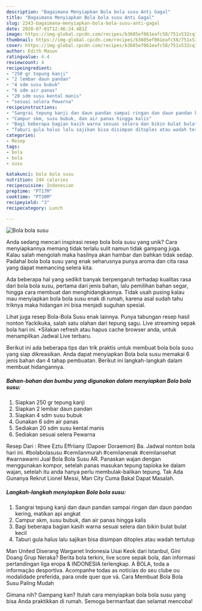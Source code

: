 ```yaml
---
description: "Bagaimana Menyiapkan Bola bola susu Anti Gagal"
title: "Bagaimana Menyiapkan Bola bola susu Anti Gagal"
slug: 2243-bagaimana-menyiapkan-bola-bola-susu-anti-gagal
date: 2020-07-01T12:46:24.481Z
image: https://img-global.cpcdn.com/recipes/b3605ef061eafc58/751x532cq70/bola-bola-susu-foto-resep-utama.jpg
thumbnail: https://img-global.cpcdn.com/recipes/b3605ef061eafc58/751x532cq70/bola-bola-susu-foto-resep-utama.jpg
cover: https://img-global.cpcdn.com/recipes/b3605ef061eafc58/751x532cq70/bola-bola-susu-foto-resep-utama.jpg
author: Edith Mason
ratingvalue: 4.4
reviewcount: 4
recipeingredient:
- "250 gr tepung kanji"
- "2 lembar daun pandan"
- "4 sdm susu bubuk"
- "6 sdm air panas"
- "20 sdm susu kental manis"
- "sesuai selera Pewarna"
recipeinstructions:
- "Sangrai tepung kanji dan daun pandan sampai ringan dan daun pandan kering, matikan api angkat"
- "Campur skm, susu bubuk, dan air panas hingga kalis"
- "Bagi beberapa bagian kasih warna sesuai selera dan bikin bulat bulat kecil"
- "Taburi gula halus lalu sajikan bisa disimpan ditoples atau wadah tertutup"
categories:
- Resep
tags:
- bola
- bola
- susu

katakunci: bola bola susu 
nutrition: 244 calories
recipecuisine: Indonesian
preptime: "PT17M"
cooktime: "PT30M"
recipeyield: "3"
recipecategory: Lunch

---
```



![Bola bola susu](https://img-global.cpcdn.com/recipes/b3605ef061eafc58/751x532cq70/bola-bola-susu-foto-resep-utama.jpg)

Anda sedang mencari inspirasi resep bola bola susu yang unik? Cara menyiapkannya memang tidak terlalu sulit namun tidak gampang juga. Kalau salah mengolah maka hasilnya akan hambar dan bahkan tidak sedap. Padahal bola bola susu yang enak seharusnya punya aroma dan cita rasa yang dapat memancing selera kita.

Ada beberapa hal yang sedikit banyak berpengaruh terhadap kualitas rasa dari bola bola susu, pertama dari jenis bahan, lalu pemilihan bahan segar, hingga cara membuat dan menghidangkannya. Tidak usah pusing kalau mau menyiapkan bola bola susu enak di rumah, karena asal sudah tahu triknya maka hidangan ini bisa menjadi suguhan spesial.

Lihat juga resep Bola-Bola Susu enak lainnya. Punya tabungan resep hasil nonton Yackikuka, salah satu olahan dari tepung sagu. Live streaming sepak bola hari ini. *Silakan refresh atau hapus cache browser anda, untuk menampilkan Jadwal Live terbaru.


Berikut ini ada beberapa tips dan trik praktis untuk membuat bola bola susu yang siap dikreasikan. Anda dapat menyiapkan Bola bola susu memakai 6 jenis bahan dan 4 tahap pembuatan. Berikut ini langkah-langkah dalam membuat hidangannya.

<!--inarticleads1-->

##### Bahan-bahan dan bumbu yang digunakan dalam menyiapkan Bola bola susu:

1. Siapkan 250 gr tepung kanji
1. Siapkan 2 lembar daun pandan
1. Siapkan 4 sdm susu bubuk
1. Gunakan 6 sdm air panas
1. Sediakan 20 sdm susu kental manis
1. Sediakan sesuai selera Pewarna


Resep Dari : Rhee Eztu Effriiany (Dapoer Doraemon) Ba. Jadwal nonton bola hari ini. #bolabolasusu #cemilanmurah #cemilanenak #cemilansehat #warnawarni Jual Bola Bola Susu AR. Panaskan wajan dengan menggunakan kompor, setelah panas masukan tepung tapioka ke dalam wajan, setelah itu anda hanya perlu membulak-balikan tepung. Tak Ada Gunanya Rekrut Lionel Messi, Man City Cuma Bakal Dapat Masalah. 

<!--inarticleads2-->

##### Langkah-langkah menyiapkan Bola bola susu:

1. Sangrai tepung kanji dan daun pandan sampai ringan dan daun pandan kering, matikan api angkat
1. Campur skm, susu bubuk, dan air panas hingga kalis
1. Bagi beberapa bagian kasih warna sesuai selera dan bikin bulat bulat kecil
1. Taburi gula halus lalu sajikan bisa disimpan ditoples atau wadah tertutup


Man United Diserang Warganet Indonesia Usai Keok dari Istanbul, Gini Doang Grup Neraka? Berita bola terkini, live score sepak bola, dan informasi pertandingan liga eropa &amp; INDONESIA terlengkap. A BOLA, toda a informação desportiva. Acompanhe todas as notícias do seu clube ou modalidade preferida, para onde quer que vá. Cara Membuat Bola Bola Susu Paling Mudah 

Gimana nih? Gampang kan? Itulah cara menyiapkan bola bola susu yang bisa Anda praktikkan di rumah. Semoga bermanfaat dan selamat mencoba!
